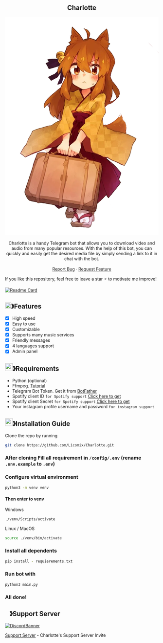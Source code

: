 <!-- PROJECT LOGO -->
<br />
<div style="text-align: center;">
  <h2>Charlotte</h2>
  <p align="center">
    <img src=".github/assets/suzu.png" alt="Suzu from Sewayaki Kitsune No Senko-San">
  </p>
  <p align="center">
    Charlotte is a handy Telegram bot that allows you to download video and audio from many popular resources. With the help of this bot, you can quickly and easily get the desired media file by simply sending a link to it in chat with the bot.
    <br />
    <br />
    <a href="https://github.com/Licomix/Charlotte/issues">Report Bug</a>
    ·
    <a href="https://github.com/Licomix/Charlotte/issues">Request Feature</a>
  </p>
</div>

If you like this repository, feel free to leave a star ⭐ to motivate me improve!


[![Readme Card](https://github-readme-stats.vercel.app/api/pin/?username=Licomix&repo=Charlotte&theme=tokyonight)](https://github.com/Licomix/Charlotte)
## <img src="https://cdn.discordapp.com/emojis/852881450667081728.gif" width="20px" height="20px">》Features
- [x] High speed
- [x] Easy to use
- [x] Customizable
- [x] Supports many music services
- [x] Friendly messages
- [x] 4 languages support
- [x] Admin panel

<!-- REQUIREMENTS -->
## <img src="https://cdn.discordapp.com/emojis/1009754836314628146.gif" width="25px" height="25px">》Requirements
- Python (optional)
- Ffmpeg. [Tutorial](https://www.hostinger.com/tutorials/how-to-install-ffmpeg)
- Telegram Bot Token. Get it from [BotFather](https://t.me/BotFather)
- Spotify client ID `for Spotify support` [Click here to get](https://developer.spotify.com/dashboard/login)
- Spotify client Secret `for Spotify support` [Click here to get](https://developer.spotify.com/dashboard/login)
- Your instagram profile username and password `for instagram support`

<!-- INSTALLATION GUIDE -->
## <img src="https://cdn.discordapp.com/emojis/814216203466965052.png" width="25px" height="25px">》Installation Guide

Clone the repo by running
```bash
git clone https://github.com/Licomix/Charlotte.git
```
### After cloning Fill all requirement in `/config/.env` **(rename `.env.example` to `.env`)**
### Configure virtual environment
```bash
python3 -m venv venv
```
#### Then enter to venv
Windows
```bash
./venv/Scripts/activate
```
Linux / MacOS
```bash
source ./venv/bin/activate
```
### Install all dependents
```bash
pip install - requierements.txt
```
### Run bot with
```bash
python3 main.py
```
### All done!


<!-- SUPPORT SERVER -->
## <img src="https://cdn.discordapp.com/emojis/1036083490292244493.png" width="15px" height="15px">》Support Server
[![DiscordBanner](https://invidget.switchblade.xyz/77keb7smna)](https://discord.gg/77keb7smna)

[Support Server](https://discord.gg/77keb7smna) - Charlotte's Support Server Invite
